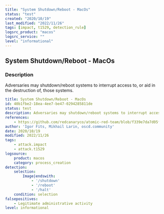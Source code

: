 ```yaml
---
title: "System Shutdown/Reboot - MacOs"
status: "test"
created: "2020/10/19"
last_modified: "2022/11/26"
tags: [impact, t1529, detection_rule]
logsrc_product: "macos"
logsrc_service: ""
level: "informational"
---
```


## System Shutdown/Reboot - MacOs

### Description

Adversaries may shutdown/reboot systems to interrupt access to, or aid in the destruction of, those systems.

```yml
title: System Shutdown/Reboot - MacOs
id: 40b1fbe2-18ea-4ee7-be47-0294285811de
status: test
description: Adversaries may shutdown/reboot systems to interrupt access to, or aid in the destruction of, those systems.
references:
    - https://github.com/redcanaryco/atomic-red-team/blob/f339e7da7d05f6057fdfcdd3742bfcf365fee2a9/atomics/T1529/T1529.md
author: 'Igor Fits, Mikhail Larin, oscd.community'
date: 2020/10/19
modified: 2022/11/26
tags:
    - attack.impact
    - attack.t1529
logsource:
    product: macos
    category: process_creation
detection:
    selection:
        Image|endswith:
            - '/shutdown'
            - '/reboot'
            - '/halt'
    condition: selection
falsepositives:
    - Legitimate administrative activity
level: informational

```
